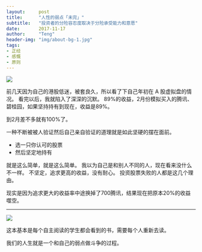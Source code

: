 ```yaml
---
layout:     post
title:      "人性的弱点「未完」"
subtitle:   "投资者的分险容忍度取决于分险承受能力和意愿"
date:       2017-11-17
author:     "Teng"
header-img: "img/about-bg-1.jpg"
tags:
- 正经
- 感慨
- 原则
---
```


![](http://images.tengblog.cn/17-11-17/46399009.jpg)

前几天因为自己的港股低迷，被套良久，所以看了下自己年初在 A 股虚拟盘的情况。
看完以后，我就陷入了深深的沉默。
89%的收益，2月份模拟买入的腾讯、碧桂园，如果坚持持有到现在，收益是89%。

到2月差不多就有100%了。

一种不断被被人验证然后自己亲自验证的道理就是如此坚硬的摆在面前。

- 选一只你认可的股票
- 然后坚定地持有

就是这么简单，就是这么简单。
我以为自己是和别人不同的人，现在看来没什么不一样。
不坚定，追求更高的收益，没有耐心。
投资股票失败的人都是这几个理由。

现实是因为追求更大的收益率中途换掉了700腾讯，结果现在把原本20%的收益噬空。

----------------------

![](http://images.tengblog.cn/17-11-17/24130597.jpg)

这本基本是每个自主阅读的学生都会看到的书，需要每个人重新去读。

我们的人生就是一个和自己的弱点做斗争的过程。
